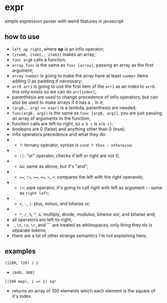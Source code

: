 # expr
simple expression parser with weird features in javascript

## how to use
* `left op right`, where **op** is an infix operator;
* `[item0, item1,, item3]` makes an array;
* `func arg0` calls a function;
* `array func` is the same as `func [array]`, passing an array as the first argument;
* `array number` is going to make the array have at least `number` items adding 0 as padding if necessary;
* `arr0 arr1` is going to use the first item of the `arr1` as an index to `arr0`. this only exists so we can do `arr[index]`;
* parenthesis are used to change precedence of infix operators, but can also be used to make arrays if it has a `,` in it;
* `(arg0,, arg2 => expr)` is a lambda, parenthesis are needed;
* `func(arg0, arg1)` is the same as `func [arg0, arg1]`, you are just passing an array of arguments to the function;
* function calls are left-to-right, so `a b c` is `a(b c)`;
* booleans are 0 (false) and anything other than 0 (true);
* infix operators precedence and what they do:
* * `?`: ternary operator, syntax is `cond ? then : otherwise`;
* * `||`: "or" operator, checks if left or right are not 0;
* * `&&`: same as above, but it's "and";
* * `==`, `!=`, `>=`, `<=`, `>`, `<`: compares the left with the right operands;
* * `|>`: pipe operator, it's going to call right with left as argument -- same as `right left`;
* * `+`, `-`, `|`: plus, minus, and bitwise or;
* * `*`, `/`, `%`, `^`, `&`: multiply, divide, modulus, bitwise xor, and bitwise and;
* all operators are left-to-right;
* ` `, `\t`, `\n`, `\r`, and `\`` are treated as whitespaces, only thing they do is separate tokens;
* there are a lot of other strange semantics I'm not explaining here;

## examples
`(1280, 720) / 2`
+ `[640, 360]`

`[]100 map(, i => i) sqr`
+ returns an array of 100 elements which each element is the square of it's index

